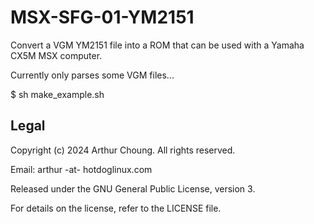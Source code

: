# MSX-SFG-01-YM2151

Convert a VGM YM2151 file into a ROM that can be used with a Yamaha CX5M MSX computer.

Currently only parses some VGM files...

$ sh make_example.sh

## Legal

Copyright (c) 2024 Arthur Choung. All rights reserved.

Email: arthur -at- hotdoglinux.com

Released under the GNU General Public License, version 3.

For details on the license, refer to the LICENSE file.

